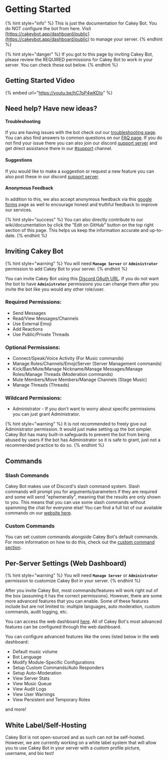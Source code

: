 # Getting Started

{% hint style="info" %}
This is just the documentation for Cakey Bot. You do NOT configure the bot from here. Visit [https://cakeybot.app/dashboard/public](https://cakeybot.app/dashboard/public) to manage your server.
{% endhint %}

{% hint style="danger" %}
If you got to this page by inviting Cakey Bot, please review the REQUIRED permissions for Cakey Bot to work in your server. You can check these out below.
{% endhint %}

## Getting Started Video

{% embed url="https://youtu.be/hC7pP4wKDIo" %}

## Need help? Have new ideas?

#### Troubleshooting

If you are having issues with the bot check out our [troubleshooting page](core/troubleshooting.md). You can also find answers to common questions on our [FAQ page](https://cakeybot.app/faq.html). If you do not find your issue there you can also join our discord [support server](https://cakeybot.app/discord) and get direct assistance there in our [#support](https://discord.com/channels/408424043482447872/730159265209253908) channel.

#### Suggestions

If you would like to make a suggestion or request a new feature you can also post these in our discord [support server](https://cakeybot.app/discord).

#### Anonymous Feedback

In addition to this, we also accept anonymous feedback via this [google forms](https://forms.gle/hT5ujwu4XmZuYcHJA) page as well to encourage honest and truthful feedback to improve our services.&#x20;

{% hint style="success" %}
You can also directly contribute to our wiki/documentation by click the "Edit on GitHub" button on the top right section of this page. This helps us keep the information accurate and up-to-date.
{% endhint %}

## Inviting Cakey Bot

{% hint style="warning" %}
You will need **`Manage Server`** or **`Administrator`** permission to add Cakey Bot to your server.
{% endhint %}

You can invite Cakey Bot using this [Discord OAuth URL](https://cakeybot.app/invite). If you do not want the bot to have **`Administrator`** permissions you can change them after you invite the bot like you would any other role/user.

### Required Permissions:

* Send Messages
* Read/View Messages/Channels
* Use External Emoji
* Add Reactions
* Use Public/Private Threads

### Optional Permissions:

* Connect/Speak/Voice Activity (For Music commands)
* Manage Roles/Channels/Emoji/Server (Server Management commands)
* Kick/Ban/Mute/Manage Nickname/Manage Messages/Manage Roles/Manage Threads (Moderation commands)
* Mute Members/Move Members/Manage Channels (Stage Music)
* Manage Threads (Threads)

### Wildcard Permissions:

* Administrator - If you don't want to worry about specific permissions you can just grant Administrator.

{% hint style="warning" %}
It is not recommended to freely give out Administrator permission. It would just make setting up the bot simpler. Cakey Bot has many built-in safeguards to prevent the bot from being abused by users if the bot has Administrator so it is safe to grant, just not a recommended practice to do so.
{% endhint %}

## Commands

### Slash Commands

Cakey Bot makes use of Discord's slash command system. Slash commands will prompt you for arguments/parameters if they are required and some will send "ephemerally", meaning that the results are only shown to you. This means that you can use some slash commands without spamming the chat for everyone else! You can find a full list of our available commands on our [website here](https://cakeybot.app/commands.html).

### Custom Commands

You can set custom commands alongside Cakey Bot's default commands. For more information on how to do this, check out the [custom command section](tools-and-utilities/custom-commands.md).

## Per-Server Settings (Web Dashboard)

{% hint style="warning" %}
You will need **`Manage Server`** or **`Administrator`** permission to customize Cakey Bot in your server.
{% endhint %}

After you invite Cakey Bot, most commands/features will work right out of the box (assuming it has the correct permissions). However, there are some more advanced features that you can enable. Some of these features include but are not limited to: multiple languages, auto moderation, custom commands, audit logging, etc.

You can access the web dashboard [here](https://cakeybot.app/dashboard/public). All of Cakey Bot's most advanced features can be configured through the web dashboard.

You can configure advanced features like the ones listed below in the web dashboard:

* Default music volume
* Bot Language
* Modify Module-Specific Configurations
* Setup Custom Commands/Auto Responders
* Setup Auto-Moderation
* View Server Stats
* View Music Queue
* View Audit Logs
* View User Warnings
* View Persistent and Temporary Roles

and more!

## White Label/Self-Hosting

Cakey Bot is not open-sourced and as such can not be self-hosted. However, we are currently working on a white label system that will allow you to use Cakey Bot in your server with a custom profile picture, username, and bio text!
